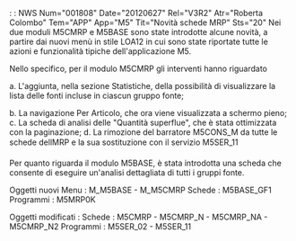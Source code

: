  :  : NWS Num="001808" Date="20120627" Rel="V3R2" Atr="Roberta Colombo" Tem="APP" App="M5" Tit="Novità schede MRP" Sts="20"
Nei due moduli M5CMRP e M5BASE sono state introdotte alcune novità, a partire dai nuovi menù in stile LOA12 in cui sono state riportate tutte le azioni e funzionalità tipiche dell'applicazione M5.

Nello specifico, per il modulo M5CMRP gli interventi hanno riguardato

a. L'aggiunta, nella sezione Statistiche, della possibilità di visualizzare la lista delle fonti incluse in ciascun gruppo fonte;

b. La navigazione Per Articolo, che ora viene visualizzata a schermo pieno; 
c. La scheda di analisi delle "Quantità superflue", che è stata ottimizzata con la paginazione; 
d. La rimozione del barratore M5CONS_M da tutte le schede dellMRP e la sua sostituzione con il servizio M5SER_11

Per quanto riguarda il modulo M5BASE, è stata introdotta una scheda che consente di eseguire un'analisi dettagliata di tutti i gruppi fonte.

Oggetti nuovi
Menu :  M_M5BASE - M_M5CMRP
Schede :  M5BASE_GF1
Programmi :  M5MRP0K

Oggetti modificati : 
Schede :  M5CMRP - M5CMRP_N - M5CMRP_NA - M5CMRP_N2
Programmi :  M5SER_02 - M5SER_11
